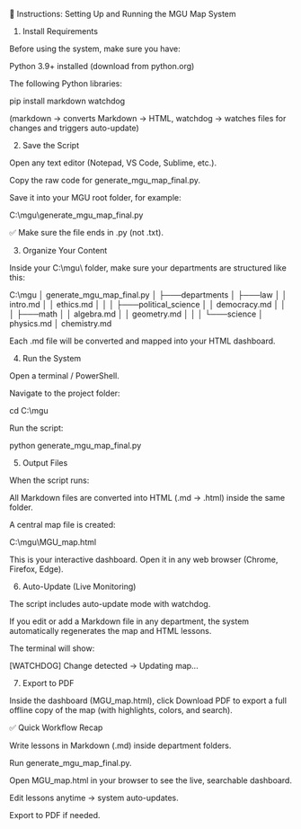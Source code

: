 📘 Instructions: Setting Up and Running the MGU Map System
1. Install Requirements

Before using the system, make sure you have:

Python 3.9+ installed (download from python.org)

The following Python libraries:

pip install markdown watchdog


(markdown → converts Markdown → HTML,
watchdog → watches files for changes and triggers auto-update)

2. Save the Script

Open any text editor (Notepad, VS Code, Sublime, etc.).

Copy the raw code for generate_mgu_map_final.py.

Save it into your MGU root folder, for example:

C:\mgu\generate_mgu_map_final.py


✅ Make sure the file ends in .py (not .txt).

3. Organize Your Content

Inside your C:\mgu\ folder, make sure your departments are structured like this:

C:\mgu
│   generate_mgu_map_final.py
│
├───departments
│   ├───law
│   │      intro.md
│   │      ethics.md
│   │
│   ├───political_science
│   │      democracy.md
│   │
│   ├───math
│   │      algebra.md
│   │      geometry.md
│   │
│   └───science
│          physics.md
│          chemistry.md


Each .md file will be converted and mapped into your HTML dashboard.

4. Run the System

Open a terminal / PowerShell.

Navigate to the project folder:

cd C:\mgu


Run the script:

python generate_mgu_map_final.py

5. Output Files

When the script runs:

All Markdown files are converted into HTML (.md → .html) inside the same folder.

A central map file is created:

C:\mgu\MGU_map.html


This is your interactive dashboard.
Open it in any web browser (Chrome, Firefox, Edge).

6. Auto-Update (Live Monitoring)

The script includes auto-update mode with watchdog.

If you edit or add a Markdown file in any department, the system automatically regenerates the map and HTML lessons.

The terminal will show:

[WATCHDOG] Change detected → Updating map...

7. Export to PDF

Inside the dashboard (MGU_map.html), click Download PDF to export a full offline copy of the map (with highlights, colors, and search).

✅ Quick Workflow Recap

Write lessons in Markdown (.md) inside department folders.

Run generate_mgu_map_final.py.

Open MGU_map.html in your browser to see the live, searchable dashboard.

Edit lessons anytime → system auto-updates.

Export to PDF if needed.
